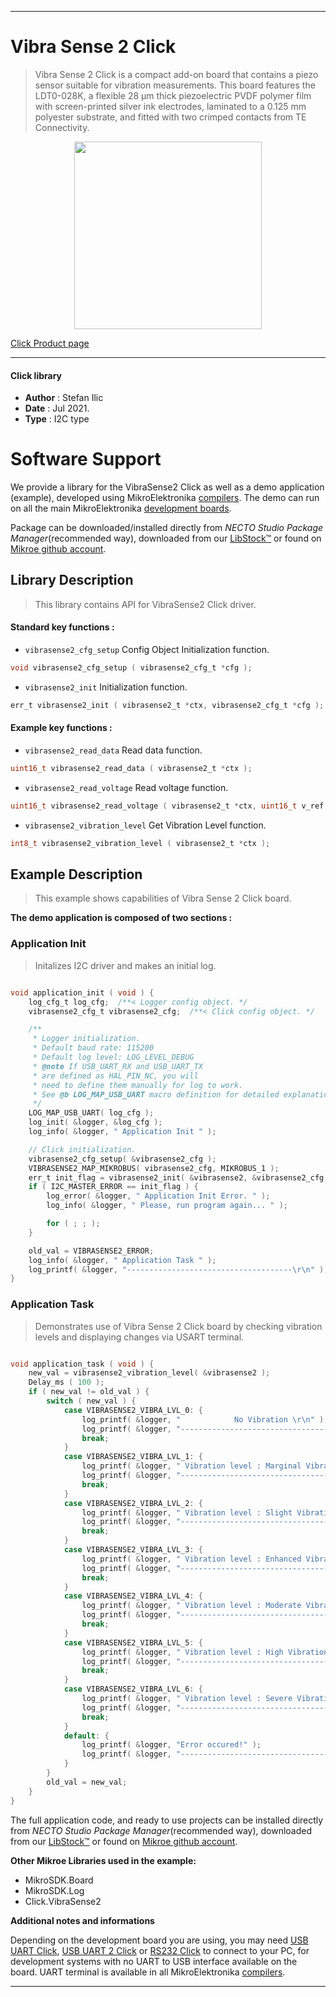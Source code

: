 
---
# Vibra Sense 2 Click

> Vibra Sense 2 Click is a compact add-on board that contains a piezo sensor suitable for vibration measurements. This board features the LDT0-028K, a flexible 28 μm thick piezoelectric PVDF polymer film with screen-printed silver ink electrodes, laminated to a 0.125 mm polyester substrate, and fitted with two crimped contacts from TE Connectivity.

<p align="center">
  <img src="https://download.mikroe.com/images/click_for_ide/vibrasense2_click.png" height=300px>
</p>

[Click Product page](https://www.mikroe.com/vibra-sense-2-click)

---


#### Click library

- **Author**        : Stefan Ilic
- **Date**          : Jul 2021.
- **Type**          : I2C type


# Software Support

We provide a library for the VibraSense2 Click
as well as a demo application (example), developed using MikroElektronika
[compilers](https://www.mikroe.com/necto-studio).
The demo can run on all the main MikroElektronika [development boards](https://www.mikroe.com/development-boards).

Package can be downloaded/installed directly from *NECTO Studio Package Manager*(recommended way), downloaded from our [LibStock&trade;](https://libstock.mikroe.com) or found on [Mikroe github account](https://github.com/MikroElektronika/mikrosdk_click_v2/tree/master/clicks).

## Library Description

> This library contains API for VibraSense2 Click driver.

#### Standard key functions :

- `vibrasense2_cfg_setup` Config Object Initialization function.
```c
void vibrasense2_cfg_setup ( vibrasense2_cfg_t *cfg );
```

- `vibrasense2_init` Initialization function.
```c
err_t vibrasense2_init ( vibrasense2_t *ctx, vibrasense2_cfg_t *cfg );
```

#### Example key functions :

- `vibrasense2_read_data` Read data function.
```c
uint16_t vibrasense2_read_data ( vibrasense2_t *ctx );
```

- `vibrasense2_read_voltage` Read voltage function.
```c
uint16_t vibrasense2_read_voltage ( vibrasense2_t *ctx, uint16_t v_ref );
```

- `vibrasense2_vibration_level` Get Vibration Level function.
```c
int8_t vibrasense2_vibration_level ( vibrasense2_t *ctx );
```

## Example Description

> This example shows capabilities of Vibra Sense 2 Click board.

**The demo application is composed of two sections :**

### Application Init

> Initalizes I2C driver and makes an initial log.

```c

void application_init ( void ) {
    log_cfg_t log_cfg;  /**< Logger config object. */
    vibrasense2_cfg_t vibrasense2_cfg;  /**< Click config object. */

    /** 
     * Logger initialization.
     * Default baud rate: 115200
     * Default log level: LOG_LEVEL_DEBUG
     * @note If USB_UART_RX and USB_UART_TX 
     * are defined as HAL_PIN_NC, you will 
     * need to define them manually for log to work. 
     * See @b LOG_MAP_USB_UART macro definition for detailed explanation.
     */
    LOG_MAP_USB_UART( log_cfg );
    log_init( &logger, &log_cfg );
    log_info( &logger, " Application Init " );

    // Click initialization.
    vibrasense2_cfg_setup( &vibrasense2_cfg );
    VIBRASENSE2_MAP_MIKROBUS( vibrasense2_cfg, MIKROBUS_1 );
    err_t init_flag = vibrasense2_init( &vibrasense2, &vibrasense2_cfg );
    if ( I2C_MASTER_ERROR == init_flag ) {
        log_error( &logger, " Application Init Error. " );
        log_info( &logger, " Please, run program again... " );

        for ( ; ; );
    }

    old_val = VIBRASENSE2_ERROR;
    log_info( &logger, " Application Task " );
    log_printf( &logger, "-------------------------------------\r\n" );
}

```

### Application Task

> Demonstrates use of Vibra Sense 2 Click board by checking vibration levels and displaying changes via USART terminal.

```c

void application_task ( void ) {
    new_val = vibrasense2_vibration_level( &vibrasense2 );
    Delay_ms ( 100 );
    if ( new_val != old_val ) {
        switch ( new_val ) {
            case VIBRASENSE2_VIBRA_LVL_0: {
                log_printf( &logger, "            No Vibration \r\n" );
                log_printf( &logger, "-------------------------------------\r\n" );
                break;
            }
            case VIBRASENSE2_VIBRA_LVL_1: {
                log_printf( &logger, " Vibration level : Marginal Vibration \r\n" );
                log_printf( &logger, "-------------------------------------\r\n" );
                break;
            }
            case VIBRASENSE2_VIBRA_LVL_2: {
                log_printf( &logger, " Vibration level : Slight Vibration \r\n" );
                log_printf( &logger, "-------------------------------------\r\n" );
                break;
            }
            case VIBRASENSE2_VIBRA_LVL_3: {
                log_printf( &logger, " Vibration level : Enhanced Vibration \r\n" );
                log_printf( &logger, "-------------------------------------\r\n" );
                break;
            }
            case VIBRASENSE2_VIBRA_LVL_4: {
                log_printf( &logger, " Vibration level : Moderate Vibration \r\n" );
                log_printf( &logger, "-------------------------------------\r\n" );
                break;
            }
            case VIBRASENSE2_VIBRA_LVL_5: {
                log_printf( &logger, " Vibration level : High Vibration \r\n" );
                log_printf( &logger, "-------------------------------------\r\n" );
                break;
            }
            case VIBRASENSE2_VIBRA_LVL_6: {
                log_printf( &logger, " Vibration level : Severe Vibration \r\n" );
                log_printf( &logger, "-------------------------------------\r\n" );
                break;
            }
            default: {
                log_printf( &logger, "Error occured!" );
                log_printf( &logger, "-------------------------------------\r\n" );
            }
        }
        old_val = new_val;
    }
}

```


The full application code, and ready to use projects can be installed directly from *NECTO Studio Package Manager*(recommended way), downloaded from our [LibStock&trade;](https://libstock.mikroe.com) or found on [Mikroe github account](https://github.com/MikroElektronika/mikrosdk_click_v2/tree/master/clicks).

**Other Mikroe Libraries used in the example:**

- MikroSDK.Board
- MikroSDK.Log
- Click.VibraSense2

**Additional notes and informations**

Depending on the development board you are using, you may need
[USB UART Click](https://www.mikroe.com/usb-uart-click),
[USB UART 2 Click](https://www.mikroe.com/usb-uart-2-click) or
[RS232 Click](https://www.mikroe.com/rs232-click) to connect to your PC, for
development systems with no UART to USB interface available on the board. UART
terminal is available in all MikroElektronika
[compilers](https://shop.mikroe.com/compilers).

---
